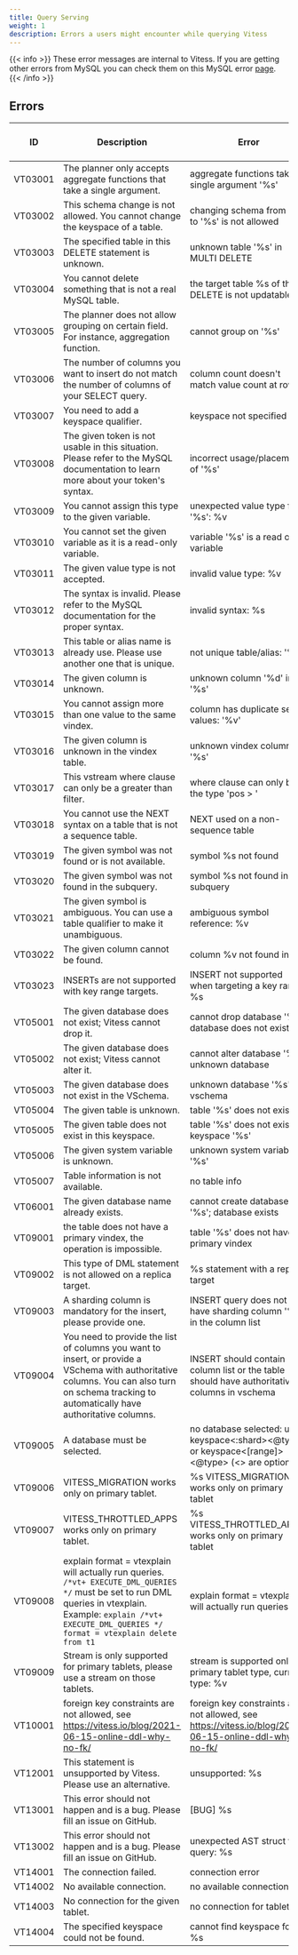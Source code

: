 ```yaml
---
title: Query Serving
weight: 1
description: Errors a users might encounter while querying Vitess
---
```


{{< info >}}
These error messages are internal to Vitess. If you are getting other errors from MySQL you can check them on this MySQL error [page](https://dev.mysql.com/doc/mysql-errors/5.7/en/server-error-reference.html).
{{< /info >}}

<!-- start -->
## Errors

| ID | Description | Error | MySQL Error Code | SQL State |
| --- | --- | --- | --- | --- |
| VT03001 | The planner only accepts aggregate functions that take a single argument. | aggregate functions take a single argument '%s' | 1149 | 42000 |
| VT03002 | This schema change is not allowed. You cannot change the keyspace of a table. | changing schema from '%s' to '%s' is not allowed | 1450 | HY000 |
| VT03003 | The specified table in this DELETE statement is unknown. | unknown table '%s' in MULTI DELETE | 1109 | 42S02 |
| VT03004 | You cannot delete something that is not a real MySQL table. | the target table %s of the DELETE is not updatable | 1288 | HY000 |
| VT03005 | The planner does not allow grouping on certain field. For instance, aggregation function. | cannot group on '%s' | 1056 | 42000 |
| VT03006 | The number of columns you want to insert do not match the number of columns of your SELECT query. | column count doesn't match value count at row 1 | 1136 | 21S01 |
| VT03007 | You need to add a keyspace qualifier. | keyspace not specified |  |  |
| VT03008 | The given token is not usable in this situation. Please refer to the MySQL documentation to learn more about your token's syntax. | incorrect usage/placement of '%s' | 1234 | 42000 |
| VT03009 | You cannot assign this type to the given variable. | unexpected value type for '%s': %v | 1231 | 42000 |
| VT03010 | You cannot set the given variable as it is a read-only variable. | variable '%s' is a read only variable | 1238 | HY000 |
| VT03011 | The given value type is not accepted. | invalid value type: %v |  |  |
| VT03012 | The syntax is invalid. Please refer to the MySQL documentation for the proper syntax. | invalid syntax: %s |  |  |
| VT03013 | This table or alias name is already use. Please use another one that is unique. | not unique table/alias: '%s' | 1066 | 42000 |
| VT03014 | The given column is unknown. | unknown column '%d' in '%s' | 1054 | 42S22 |
| VT03015 | You cannot assign more than one value to the same vindex. | column has duplicate set values: '%v' |  |  |
| VT03016 | The given column is unknown in the vindex table. | unknown vindex column: '%s' |  |  |
| VT03017 | This vstream where clause can only be a greater than filter. | where clause can only be of the type 'pos > <value>' | 1149 | 42000 |
| VT03018 | You cannot use the NEXT syntax on a table that is not a sequence table. | NEXT used on a non-sequence table |  |  |
| VT03019 | The given symbol was not found or is not available. | symbol %s not found |  |  |
| VT03020 | The given symbol was not found in the subquery. | symbol %s not found in subquery |  |  |
| VT03021 | The given symbol is ambiguous. You can use a table qualifier to make it unambiguous. | ambiguous symbol reference: %v |  |  |
| VT03022 | The given column cannot be found. | column %v not found in %v |  |  |
| VT03023 | INSERTs are not supported with key range targets. | INSERT not supported when targeting a key range: %s |  |  |
| VT05001 | The given database does not exist; Vitess cannot drop it. | cannot drop database '%s'; database does not exists | 1008 | HY000 |
| VT05002 | The given database does not exist; Vitess cannot alter it. | cannot alter database '%s'; unknown database | 1049 | 42000 |
| VT05003 | The given database does not exist in the VSchema. | unknown database '%s' in vschema | 1049 | 42000 |
| VT05004 | The given table is unknown. | table '%s' does not exist | 1109 | 42S02 |
| VT05005 | The given table does not exist in this keyspace. | table '%s' does not exist in keyspace '%s' | 1146 | 42S02 |
| VT05006 | The given system variable is unknown. | unknown system variable '%s' | 1193 | HY000 |
| VT05007 | Table information is not available. | no table info |  |  |
| VT06001 | The given database name already exists. | cannot create database '%s'; database exists | 1007 | HY000 |
| VT09001 | the table does not have a primary vindex, the operation is impossible. | table '%s' does not have a primary vindex | 1173 | 42000 |
| VT09002 | This type of DML statement is not allowed on a replica target. | %s statement with a replica target | 1874 | HY000 |
| VT09003 | A sharding column is mandatory for the insert, please provide one. | INSERT query does not have sharding column '%v' in the column list |  |  |
| VT09004 | You need to provide the list of columns you want to insert, or provide a VSchema with authoritative columns. You can also turn on schema tracking to automatically have authoritative columns. | INSERT should contain column list or the table should have authoritative columns in vschema |  |  |
| VT09005 | A database must be selected. | no database selected: use keyspace<:shard><@type> or keyspace<[range]><@type> (<> are optional) | 1046 | 3D000 |
| VT09006 | VITESS_MIGRATION works only on primary tablet. | %s VITESS_MIGRATION works only on primary tablet |  |  |
| VT09007 | VITESS_THROTTLED_APPS works only on primary tablet. | %s VITESS_THROTTLED_APPS works only on primary tablet |  |  |
| VT09008 | explain format = vtexplain will actually run queries. `/*vt+ EXECUTE_DML_QUERIES */` must be set to run DML queries in vtexplain. Example: `explain /*vt+ EXECUTE_DML_QUERIES */ format = vtexplain delete from t1` | explain format = vtexplain will actually run queries |  |  |
| VT09009 | Stream is only supported for primary tablets, please use a stream on those tablets. | stream is supported only for primary tablet type, current type: %v |  |  |
| VT10001 | foreign key constraints are not allowed, see https://vitess.io/blog/2021-06-15-online-ddl-why-no-fk/ | foreign key constraints are not allowed, see https://vitess.io/blog/2021-06-15-online-ddl-why-no-fk/ |  |  |
| VT12001 | This statement is unsupported by Vitess. Please use an alternative. | unsupported: %s |  |  |
| VT13001 | This error should not happen and is a bug. Please fill an issue on GitHub. | [BUG] %s |  |  |
| VT13002 | This error should not happen and is a bug. Please fill an issue on GitHub. | unexpected AST struct for query: %s |  |  |
| VT14001 | The connection failed. | connection error |  |  |
| VT14002 | No available connection. | no available connection |  |  |
| VT14003 | No connection for the given tablet. | no connection for tablet %v |  |  |
| VT14004 | The specified keyspace could not be found. | cannot find keyspace for: %s |  |  |
<!-- end -->
